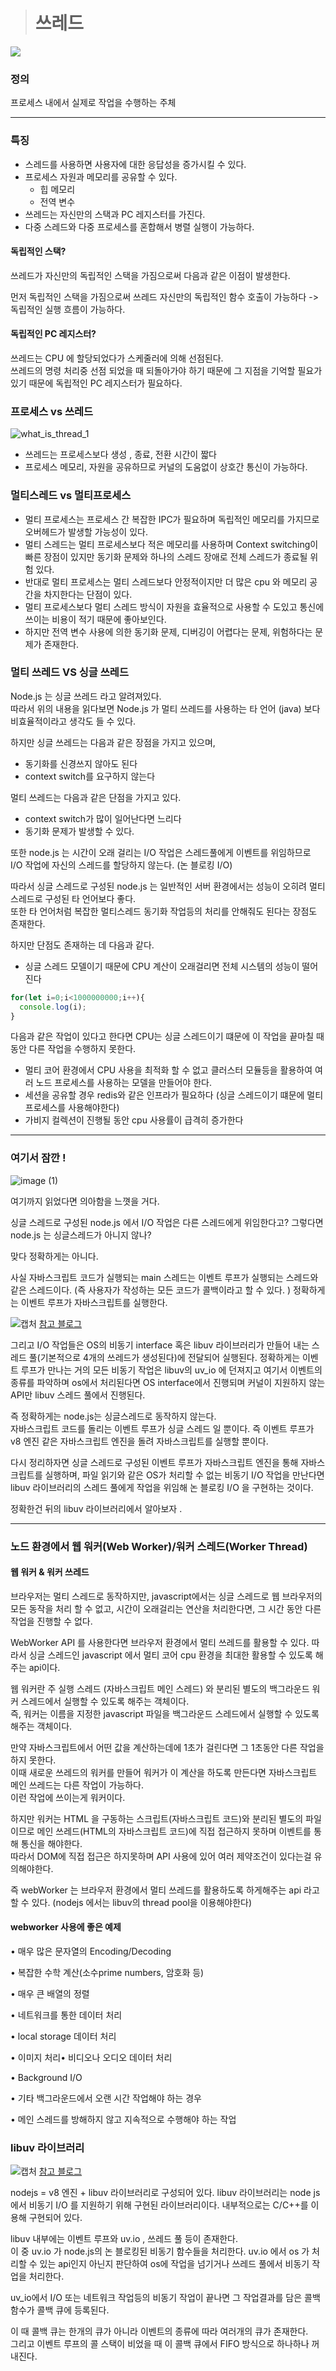 > # 쓰레드

  ![](https://images.velog.io/images/jinpro/post/fbcce18c-515b-4f98-b15d-81a7ae6df34d/Untitled%20(15).png)
  
### 정의

프로세스 내에서 실제로 작업을 수행하는 주체  

---

### 특징

  - 스레드를 사용하면 사용자에 대한 응답성을 증가시킬 수 있다.
  - 프로세스 자원과 메모리를 공유할 수 있다.
    - 힙 메모리
    - 전역 변수
  - 쓰레드는 자신만의 스택과 PC 레지스터를 가진다.
  - 다중 스레드와 다중 프로세스를 혼합해서 병렬 실행이 가능하다.
  
#### 독립적인 스택? 

쓰레드가 자신만의 독립적인 스택을 가짐으로써 다음과 같은 이점이 발생한다.  
  

먼저 독립적인 스택을 가짐으로써 쓰레드 자신만의 독립적인 함수 호출이 가능하다 -> 독립적인 실행 흐름이 가능하다.   
  
#### 독립적인 PC 레지스터?
쓰레드는 CPU 에 할당되었다가 스케줄러에 의해 선점된다.  
쓰레드의 명령 처리중 선점 되었을 때 되돌아가야 하기 때문에 그 지점을 기억할 필요가 있기 때문에 독립적인 PC 레지스터가 필요하다.  

### 프로세스 vs 쓰레드 
![what_is_thread_1](https://user-images.githubusercontent.com/66724340/143912843-3df68186-9934-4460-b6b6-886b90ca4393.png)

* 쓰레드는 프로세스보다 생성 , 종료, 전환 시간이 짧다 
* 프로세스 메모리, 자원을 공유하므로 커널의 도움없이 상호간 통신이 가능하다.  

### 멀티스레드 vs 멀티프로세스

* 멀티 프로세스는 프로세스 간 복잡한 IPC가 필요하며 독립적인 메모리를 가지므로 오버헤드가 발생할 가능성이 있다. 
* 멀티 스레드는 멀티 프로세스보다 적은 메모리를 사용하며 Context switching이 빠른 장점이 있지만 동기화 문제와 하나의 스레드 장애로 전체 스레드가 종료될 위험 있다.
* 반대로 멀티 프로세스는 멀티 스레드보다 안정적이지만 더 많은 cpu 와 메모리 공간을 차지한다는 단점이 있다.  
* 멀티 프로세스보다 멀티 스레드 방식이 자원을 효율적으로 사용할 수 도있고 통신에 쓰이는 비용이 적기 때문에 좋아보인다. 
* 하지만 전역 변수 사용에 의한 동기화 문제, 디버깅이 어렵다는 문제, 위험하다는 문제가 존재한다.  

### 멀티 쓰레드 VS 싱글 쓰레드 
Node.js 는 싱글 쓰레드 라고 알려져있다.  
따라서 위의 내용을 읽다보면 Node.js 가 멀티 쓰레드를 사용하는 타 언어 (java) 보다 비효율적이라고 생각도 들 수 있다.  
  
하지만 싱글 쓰레드는 다음과 같은 장점을 가지고 있으며,  

* 동기화를 신경쓰지 않아도 된다
* context switch를 요구하지 않는다

멀티 쓰레드는 다음과 같은 단점을 가지고 있다. 

*  context switch가 많이 일어난다면 느리다
* 동기화 문제가 발생할 수 있다.

또한 node.js 는 시간이 오래 걸리는 I/O 작업은 스레드풀에게 이벤트를 위임하므로 I/O 작업에 자신의 스레드를 할당하지 않는다. (논 블로킹 I/O)  


따라서 싱글 스레드로 구성된 node.js 는 일반적인 서버 환경에서는 성능이 오히려 멀티 스레드로 구성된 타 언어보다 좋다.  
또한 타 언어처럼 복잡한 멀티스레드 동기화 작업등의 처리를 안해줘도 된다는 장점도 존재한다.  
  
하지만 단점도 존재하는 데 다음과 같다.  
* 싱글 스레드 모델이기 때문에 CPU 계산이 오래걸리면 전체 시스템의 성능이 떨어진다 
```javascript
for(let i=0;i<1000000000;i++){
  console.log(i);
}
```
다음과 같은 작업이 있다고 한다면 CPU는 싱글 스레드이기 떄문에 이 작업을 끝마칠 때 동안 다른 작업을 수행하지 못한다. 
* 멀티 코어 환경에서 CPU 사용을 최적화 할 수 없고 클러스터 모듈등을 활용하여 여러 노드 프로세스를 사용하는 모델을 만들어야 한다.
* 세션을 공유할 경우 redis와 같은 인프라가 필요하다 (싱글 스레드이기 떄문에 멀티 프로세스를 사용해야한다)
* 가비지 컬렉션이 진행될 동안 cpu 사용률이 급격히 증가한다

--- 

### 여기서 잠깐 !

![image (1)](https://user-images.githubusercontent.com/66724340/143912712-174281a3-cdb2-4621-a766-87cd6d47c32d.png)

여기까지 읽었다면 의아함을 느꼇을 거다.  

싱글 스레드로 구성된 node.js 에서 I/O 작업은 다른 스레드에게 위임한다고? 
그렇다면 node.js 는 싱글스레드가 아니지 않나?   
  
맞다 정확하게는 아니다.  
  
사실 자바스크립트 코드가 실행되는 main 스레드는 이벤트 루프가 실행되는 스레드와 같은 스레드이다.  (즉 사용자가 작성하는 모든 코드가 콜백이라고 할 수 있다. )
정확하게는 이벤트 루프가 자바스크립트를 실행한다. 

![캡처](https://user-images.githubusercontent.com/66724340/143913033-28b16528-d4a7-4f3a-936c-b66a48e13e7a.PNG)
[참고 블로그](https://sjh836.tistory.com/149)

그리고 I/O 작업들은 OS의 비동기 interface 혹은 libuv 라이브러리가 만들어 내는 스레드 풀(기본적으로 4개의 쓰레드가 생성된다)에 전달되어 실행된다.
정확하게는 이벤트 루프가 만나는 거의 모든 비동기 작업은 libuv의 uv_io 에 던져지고 여기서 이벤트의 종류를 파악하며 os에서 처리된다면 OS interface에서 진행되며 커널이 지원하지 않는 API만 libuv 스레드 풀에서 진행된다.    

  
즉 정확하게는 node.js는 싱글스레드로 동작하지 않는다.  
자바스크립트 코드를 돌리는 이벤트 루프가 싱글 스레드 일 뿐이다.
즉 이벤트 루프가 v8 엔진 같은 자바스크립트 엔진을 돌려 자바스크립트를 실행할 뿐이다.  

다시 정리하자면 싱글 스레드로 구성된 이벤트 루프가 자바스크립트 엔진을 통해 자바스크립트를 실행하며, 파일 읽기와 같은 OS가 처리할 수 없는 비동기 I/O 작업을 만난다면 libuv 라이브러리의 스레드 풀에게 작업을 위임해 논 블로킹 I/O 을 구현하는 것이다. 


정확한건 뒤의 libuv 라이브러리에서 알아보자 . 

---

### 노드 환경에서 웹 워커(Web Worker)/워커 스레드(Worker Thread)

#### 웹 워커 & 워커 쓰레드 

브라우저는 멀티 스레드로 동작하지만, javascript에서는 싱글 스레드로 웹 브라우저의 모든 동작을 처리 할 수 없고, 시간이 오래걸리는 연산을 처리한다면, 그 시간 동안 다른 작업을 진행할 수 없다.

WebWorker API 를 사용한다면 브라우저 환경에서 멀티 쓰레드를 활용할 수 있다. 따라서 싱글 스레드인 javascript 에서 멀티 코어 cpu 환경을 최대한 활용할 수 있도록 해주는 api이다. 
  
웹 워커란 주 실행 스레드 (자바스크립트 메인 스레드) 와 분리된 별도의 백그라운드 워커 스레드에서 실행할 수 있도록 해주는 객체이다.  
즉, 워커는 이름을 지정한 javascript 파일을 백그라운드 스레드에서 실행할 수 있도록 해주는 객체이다.  


만약 자바스크립트에서 어떤 값을 계산하는데에 1초가 걸린다면 그 1초동안 다른 작업을 하지 못한다.  
이때 새로운 쓰레드의 워커를 만들어 워커가 이 계산을 하도록 만든다면 자바스크립트 메인 쓰레드는 다른 작업이 가능하다.  
이런 작업에 쓰이는게 워커이다.  

하지만 워커는 HTML 을 구동하는 스크립트(자바스크립트 코드)와 분리된 별도의 파일이므로 메인 쓰레드(HTML의 자바스크립트 코드)에 직접 접근하지 못하며 이벤트를 통해 통신을 해야한다.  
따라서 DOM에 직접 접근은 하지못하며 API 사용에 있어 여러 제약조건이 있다는걸 유의해야한다.  

즉 webWorker 는 브라우저 환경에서 멀티 쓰레드를 활용하도록 하게해주는 api 라고 할 수 있다. (nodejs 에서는 libuv의 thread pool을 이용해야한다)
#### webworker 사용에 좋은 예제 
• 매우 많은 문자열의 Encoding/Decoding

• 복잡한 수학 계산(소수prime numbers, 암호화 등)

• 매우 큰 배열의 정렬

• 네트워크를 통한 데이터 처리

• local storage 데이터 처리

• 이미지 처리• 비디오나 오디오 데이터 처리

• Background I/O

• 기타 백그라운드에서 오랜 시간 작업해야 하는 경우

• 메인 스레드를 방해하지 않고 지속적으로 수행해야 하는 작업 

### libuv 라이브러리 

![캡처](https://user-images.githubusercontent.com/66724340/143913033-28b16528-d4a7-4f3a-936c-b66a48e13e7a.PNG)
[참고 블로그](https://sjh836.tistory.com/149)

nodejs = v8 엔진 + libuv 라이브러리로 구성되어 있다. 
libuv 라이브러리는 node js에서 비동기 I/O 를 지원하기 위해 구현된 라이브러리이다. 
내부적으로는 C/C++를 이용해 구현되어 있다. 
  
libuv 내부에는 이벤트 루프와 uv.io , 쓰레드 풀 등이 존재한다.  
이 중 uv.io 가 node.js의 논 블로킹된 비동기 함수들을 처리한다. 
uv.io 에서 os 가 처리할 수 있는 api인지 아닌지 판단하여 os에 작업을 넘기거나 쓰레드 풀에서 비동기 작업을 처리한다.  

uv_io에서 I/O 또는 네트워크 작업등의 비동기 작업이 끝나면 그 작업결과를 담은 콜백함수가 콜백 큐에 등록된다.   

이 때 콜백 큐는 한개의 큐가 아니라 이벤트의 종류에 따라 여러개의 큐가 존재한다.  
그리고 이벤트 루프의 콜 스택이 비었을 때 이 콜백 큐에서 FIFO 방식으로 하나하나 꺼내진다.  







